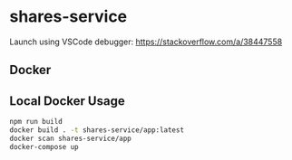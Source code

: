 # shares-service

Launch using VSCode debugger: https://stackoverflow.com/a/38447558

## Docker

## Local Docker Usage

```bash
npm run build
docker build . -t shares-service/app:latest
docker scan shares-service/app
docker-compose up
```
